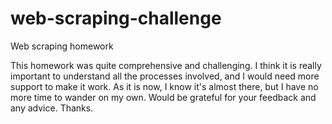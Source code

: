 # web-scraping-challenge
Web scraping homework

This homework was quite comprehensive and challenging. I think it is really important to understand all the processes involved, and I would need more support to make it work. As it is now, I know it's almost there, but I have no more time to wander on my own. Would be grateful for your feedback and any advice.
Thanks.
